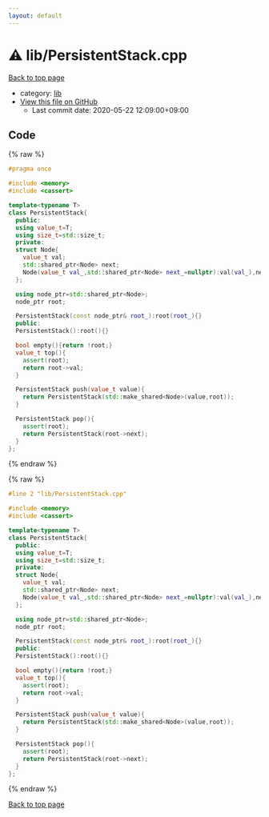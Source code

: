 ```yaml
---
layout: default
---
```


<!-- mathjax config similar to math.stackexchange -->
<script type="text/javascript" async
  src="https://cdnjs.cloudflare.com/ajax/libs/mathjax/2.7.5/MathJax.js?config=TeX-MML-AM_CHTML">
</script>
<script type="text/x-mathjax-config">
  MathJax.Hub.Config({
    TeX: { equationNumbers: { autoNumber: "AMS" }},
    tex2jax: {
      inlineMath: [ ['$','$'] ],
      processEscapes: true
    },
    "HTML-CSS": { matchFontHeight: false },
    displayAlign: "left",
    displayIndent: "2em"
  });
</script>

<script type="text/javascript" src="https://cdnjs.cloudflare.com/ajax/libs/jquery/3.4.1/jquery.min.js"></script>
<script src="https://cdn.jsdelivr.net/npm/jquery-balloon-js@1.1.2/jquery.balloon.min.js" integrity="sha256-ZEYs9VrgAeNuPvs15E39OsyOJaIkXEEt10fzxJ20+2I=" crossorigin="anonymous"></script>
<script type="text/javascript" src="../../assets/js/copy-button.js"></script>
<link rel="stylesheet" href="../../assets/css/copy-button.css" />


# :warning: lib/PersistentStack.cpp

<a href="../../index.html">Back to top page</a>

* category: <a href="../../index.html#e8acc63b1e238f3255c900eed37254b8">lib</a>
* <a href="{{ site.github.repository_url }}/blob/master/lib/PersistentStack.cpp">View this file on GitHub</a>
    - Last commit date: 2020-05-22 12:09:00+09:00




## Code

<a id="unbundled"></a>
{% raw %}
```cpp
#pragma once

#include <memory>
#include <cassert>

template<typename T>
class PersistentStack{
  public:
  using value_t=T;
  using size_t=std::size_t;
  private:
  struct Node{
    value_t val;
    std::shared_ptr<Node> next;
    Node(value_t val_,std::shared_ptr<Node> next_=nullptr):val(val_),next(next_){}
  };

  using node_ptr=std::shared_ptr<Node>;
  node_ptr root;

  PersistentStack(const node_ptr& root_):root(root_){}
  public:
  PersistentStack():root(){}

  bool empty(){return !root;}
  value_t top(){
    assert(root);
    return root->val;
  }

  PersistentStack push(value_t value){
    return PersistentStack(std::make_shared<Node>(value,root));
  }

  PersistentStack pop(){
    assert(root);
    return PersistentStack(root->next);
  }
};
```
{% endraw %}

<a id="bundled"></a>
{% raw %}
```cpp
#line 2 "lib/PersistentStack.cpp"

#include <memory>
#include <cassert>

template<typename T>
class PersistentStack{
  public:
  using value_t=T;
  using size_t=std::size_t;
  private:
  struct Node{
    value_t val;
    std::shared_ptr<Node> next;
    Node(value_t val_,std::shared_ptr<Node> next_=nullptr):val(val_),next(next_){}
  };

  using node_ptr=std::shared_ptr<Node>;
  node_ptr root;

  PersistentStack(const node_ptr& root_):root(root_){}
  public:
  PersistentStack():root(){}

  bool empty(){return !root;}
  value_t top(){
    assert(root);
    return root->val;
  }

  PersistentStack push(value_t value){
    return PersistentStack(std::make_shared<Node>(value,root));
  }

  PersistentStack pop(){
    assert(root);
    return PersistentStack(root->next);
  }
};

```
{% endraw %}

<a href="../../index.html">Back to top page</a>

